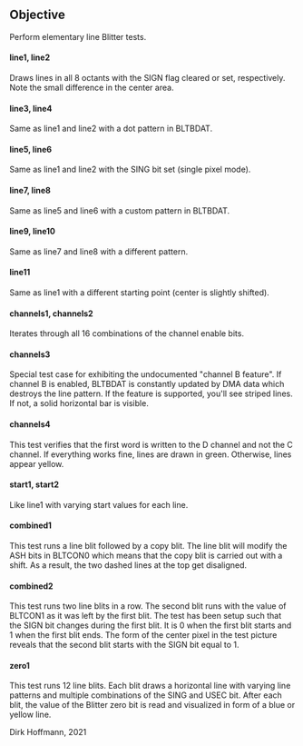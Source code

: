 ## Objective

Perform elementary line Blitter tests.

#### line1, line2

Draws lines in all 8 octants with the SIGN flag cleared or set, respectively. Note the small difference in the center area.

#### line3, line4

Same as line1 and line2 with a dot pattern in BLTBDAT.

#### line5, line6

Same as line1 and line2 with the SING bit set (single pixel mode).

#### line7, line8

Same as line5 and line6 with a custom pattern in BLTBDAT.

#### line9, line10

Same as line7 and line8 with a different pattern.

#### line11

Same as line1 with a different starting point (center is slightly shifted).

#### channels1, channels2

Iterates through all 16 combinations of the channel enable bits.

#### channels3

Special test case for exhibiting the undocumented "channel B feature". If channel B is enabled, BLTBDAT is constantly updated by DMA data which destroys the line pattern. If the feature is supported, you'll see striped lines. If not, a solid horizontal bar is visible. 

#### channels4

This test verifies that the first word is written to the D channel and not the C channel. If everything works fine, lines are drawn in green. Otherwise, lines appear yellow.

#### start1, start2

Like line1 with varying start values for each line.

#### combined1

This test runs a line blit followed by a copy blit. The line blit will modify the ASH bits in BLTCON0 which means that the copy blit is carried out with a shift. As a result, the two dashed lines at the top get disaligned.

#### combined2

This test runs two line blits in a row. The second blit runs with the value of BLTCON1 as it was left by the first blit. The test has been setup such that the SIGN bit changes during the first blit. It is 0 when the first blit starts and 1 when the first blit ends. The form of the center pixel in the test picture reveals that the second blit starts with the SIGN bit equal to 1.

#### zero1

This test runs 12 line blits. Each blit draws a horizontal line with varying line patterns and multiple combinations of the SING and USEC bit. After each blit, the value of the Blitter zero bit is read and visualized in form of a blue or yellow line.


Dirk Hoffmann, 2021
